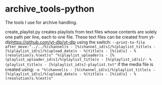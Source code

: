 # archive_tools-python
The tools I use for archive handling.

create_playlist.py creates playlists from text files whose contents are solely one path per line, each to one file.
These text files can be created from yt-dlp<https://github.com/yt-dlp/yt-dlp> using the switch: 
``` --print-to-file after_move:"../../%(channel)s - [%(channel_id)s]/%(playlist_title)s - [%(playlist_id)s]/%(upload_date)s - %(title)s - [%(id)s] - %(resolution)s.%(ext)s" "%(playlist_uploader)s - [%(playlist_uploader_id)s]/%(playlist_title)s - [%(playlist_id)s]/- %(playlist_title)s - [%(playlist_id)s]-playlist.txt" ``` 
if the media file is created using: 
``` -o "%(channel)s - [%(channel_id)s]/%(playlist_title)s - [%(playlist_id)s]/%(upload_date)s - %(title)s - [%(id)s] - %(resolution)s.%(ext)s" ```
